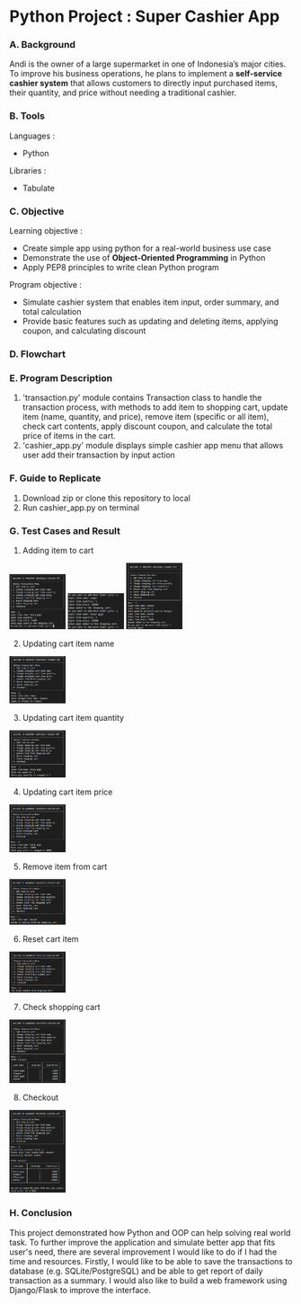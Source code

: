 # Python Project : Super Cashier App

### A. Background

Andi is the owner of a large supermarket in one of Indonesia’s major cities. To improve his business operations, he plans to implement a **self-service cashier system** that allows customers to directly input purchased items, their quantity, and price  without needing a traditional cashier.

### B. Tools

Languages :
* Python

Libraries :
* Tabulate

### C. Objective

Learning objective :
* Create simple app using python for a real-world business use case
* Demonstrate the use of **Object-Oriented Programming** in Python
* Apply PEP8 principles to write clean Python program

Program objective :
* Simulate cashier system that enables item input, order summary, and total calculation
* Provide basic features such as updating and deleting items, applying coupon, and calculating discount

### D. Flowchart

### E. Program Description
1. 'transaction.py' module contains Transaction class to handle the transaction process, with methods to add item to shopping cart, update item (name, quantity, and price), remove item (specific or all item), check cart contents, apply discount coupon, and calculate the total price of items in the cart.
2. 'cashier_app.py' module displays simple cashier app menu that allows user add their transaction by input action

### F. Guide to Replicate
1. Download zip or clone this repository to local
2. Run cashier_app.py on terminal

### G. Test Cases and Result
1. Adding item to cart
<img src="img/1. Add item 1.png" width="100"/>
<img src="img/1. Add item 2.png" width="100"/>
<img src="img/1. Add item invalid.png" width="100"/>

2. Updating cart item name
<img src="img/2. Update item name.png" width="100"/>

3. Updating cart item quantity
<img src="img/3. Update item quantity.png" width="100"/>

4. Updating cart item price
<img src="img/4. Update item price.png" width="100"/>

5. Remove item from cart
<img src="img/5. Remove item.png" width="100"/>

6. Reset cart item
<img src="img/6. Reset item.png" width="100"/>

7. Check shopping cart
<img src="img/7. Check shopping cart.png" width="100"/>

8. Checkout
<img src="img/8. Checkout.png" width="100"/>

### H. Conclusion
This project demonstrated how Python and OOP can help solving real world task. To further improve the application and simulate better app that fits user's need, there are several improvement I would like to do if I had the time and resources. Firstly, I would like to be able to save the transactions to database (e.g. SQLite/PostgreSQL) and be able to get report of daily transaction as a summary. I would also like to build a web framework using Django/Flask to improve the interface.